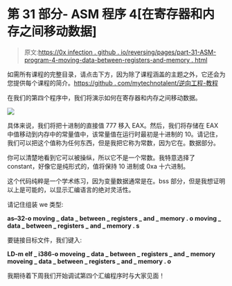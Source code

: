 # 第 31 部分- ASM 程序 4[在寄存器和内存之间移动数据]

> 原文:[https://0x infection . github . io/reversing/pages/part-31-ASM-program-4-moving-data-between-registers-and-memory . html](https://0xinfection.github.io/reversing/pages/part-31-asm-program-4-moving-data-between-registers-and-memory.html)

如需所有课程的完整目录，请点击下方，因为除了课程涵盖的主题之外，它还会为您提供每个课程的简介。[https://github . com/mytechnotalent/逆向工程-教程](https://github.com/mytechnotalent/Reverse-Engineering-Tutorial)

在我们的第四个程序中，我们将演示如何在寄存器和内存之间移动数据。

![](../Images/17c43e649b8b5b374e06d91f81550426.png)

具体来说，我们将把十进制的直接值 777 移入 EAX。然后，我们将存储在 EAX 中值移动到内存中的常量值中，该常量值在运行时最初是十进制的 10。请记住，我们可以把这个值称为任何东西，但是我把它称为常数，因为它在。数据部分。

你可以清楚地看到它可以被操纵，所以它不是一个常数。我特意选择了 constant，好像它是纯形式的，值将保持 10 进制或 0xa 十六进制。

这个代码纯粹是一个学术练习，因为变量数据通常是在。bss 部分，但是我想证明以上是可能的，以显示汇编语言的绝对灵活性。

请记住组装 we 类型:

**as–32-o moving _ data _ between _ registers _ and _ memory . o moving _ data _ between _ registers _ and _ memory . s**

要链接目标文件，我们键入:

**LD-m elf _ i386-o moveing _ data _ between _ registers _ and _ memory moveing _ data _ between _ registers _ and _ memory . o**

我期待着下周我们开始调试第四个汇编程序时与大家见面！